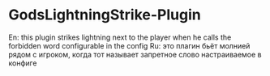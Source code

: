 # GodsLightningStrike-Plugin
En: this plugin strikes lightning next to the player when he calls the forbidden word configurable in the config
Ru: это плагин бьёт молнией рядом с игроком, когда тот называет запретное слово настраиваемое в конфиге
